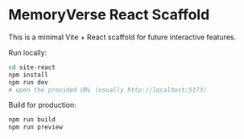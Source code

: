 # MemoryVerse React Scaffold

This is a minimal Vite + React scaffold for future interactive features.

Run locally:

```bash
cd site-react
npm install
npm run dev
# open the provided URL (usually http://localhost:5173)
```

Build for production:

```bash
npm run build
npm run preview
```
